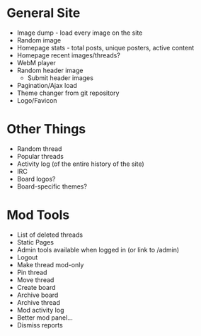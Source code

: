 # General Site
* Image dump - load every image on the site
* Random image
* Homepage stats - total posts, unique posters, active content
* Homepage recent images/threads?
* WebM player
* Random header image
  * Submit header images
* Pagination/Ajax load
* Theme changer from git repository
* Logo/Favicon


# Other Things
* Random thread
* Popular threads
* Activity log (of the entire history of the site)
* IRC
* Board logos?
* Board-specific themes?

# Mod Tools
* List of deleted threads
* Static Pages
* Admin tools available when logged in (or link to /admin)
* Logout
* Make thread mod-only
* Pin thread
* Move thread
* Create board
* Archive board
* Archive thread
* Mod activity log
* Better mod panel...
* Dismiss reports
